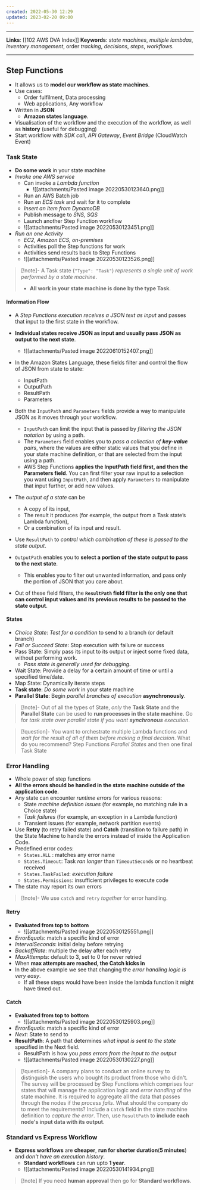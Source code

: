 ```yaml
---
created: 2022-05-30 12:29
updated: 2023-02-20 09:00
---
```

---
**Links**: [[102 AWS DVA Index]]
**Keywords**: *state machines*, *multiple lambdas*, *inventory management*, order *tracking*, *decisions*, *steps*, *workflows*.

---
## Step Functions
- It allows us to **model our workflow as state machines**.
- Use cases:
	- Order fulfilment, Data processing
	- Web applications, Any workflow 
- Written in **JSON**
	- **Amazon states language**.
- Visualisation of the workflow and the execution of the workflow, as well as **history** (useful for debugging)
- Start workflow with *SDK call*, *API Gateway*, *Event Bridge* (CloudWatch Event)

### Task State
- **Do some work** in your state machine
- *Invoke one AWS service*
	- Can invoke a *Lambda function*
		- ![[attachments/Pasted image 20220530123640.png]]
	- Run an AWS Batch job
	- Run an *ECS task* and wait for it to complete
	- *Insert an item from DynamoDB*
	- Publish message to *SNS, SQS*
	- Launch another Step Function workflow
	- ![[attachments/Pasted image 20220530123451.png]]
- *Run an one Activity*
	- *EC2, Amazon ECS, on-premises*
	- Activities poll the Step functions for work
	- Activities send results back to Step Functions
	- ![[attachments/Pasted image 20220530123526.png]]

> [!note]- A Task state (`"Type": "Task"`) *represents a single unit of work performed by a state machine*.
> - **All work in your state machine is done by the type Task**.

#### Information Flow
- A *Step Functions execution receives a JSON text as input* and passes that input to the first state in the workflow. 
- **Individual states receive JSON as input and usually pass JSON as output to the next state**. 
	- ![[attachments/Pasted image 20220610152407.png]]
- In the Amazon States Language, these fields filter and control the flow of JSON from state to state:
	- InputPath
	- OutputPath
	- ResultPath
	- Parameters

- Both the `InputPath` and `Parameters` fields provide a way to manipulate JSON as it moves through your workflow. 
	- `InputPath` can limit the input that is passed by *filtering the JSON notation* by using a path. 
	- The `Parameters` field enables you to *pass a collection of **key-value** pairs*, where the values are either static values that you define in your state machine definition, or that are selected from the input using a path.
	- AWS Step Functions **applies the InputPath field first, and then the Parameters field**. You can first filter your raw input to a selection you want using `InputPath`, and then apply `Parameters` to manipulate that input further, or add new values.
-  The *output of a state* can be 
	- A copy of its input, 
	- The result it produces (for example, the output from a Task state’s Lambda function), 
	- Or a combination of its input and result. 
- Use `ResultPath` to *control which combination of these is passed to the state output*.
- `OutputPath` enables you to **select a portion of the state output to pass to the next state**. 
	- This enables you to filter out unwanted information, and pass only the portion of JSON that you care about.
- Out of these field filters, the **`ResultPath` field filter is the only one that can control input values and its previous results to be passed to the state output**. 

#### States
- *Choice State*: *Test for a condition* to send to a branch (or default branch)
- *Fail or Succeed State*: Stop execution with failure or success
- Pass State: Simply pass its input to its output or inject some fixed data, without performing work.
	- *Pass state is generally used for debugging*.
- Wait State: Provide a delay for a certain amount of time or until a specified time/date.
- Map State: Dynamically iterate steps
- **Task state**: *Do some work* in your state machine
- **Parallel State**: Begin *parallel branches of execution* **asynchronously**.

> [!note]- Out of all the types of State, *only* the **Task State** and the **Parallel State** can be used to **run processes in the state machine**.
> Go for *task state over parallel state if you want **synchronous** execution*.

> [!question]- You want to orchestrate multiple Lambda functions and *wait for the result of all of them before making a final decision*. What do you recommend?
> Step Functions *Parallel States* and then one final Task State

### Error Handling
- Whole power of step functions
- **All the errors should be handled in the state machine outside of the application code**.
- Any state can encounter *runtime errors* for various reasons:
	- State *machine definition issues* (for example, no matching rule in a Choice state)
	- *Task failures* (for example, an exception in a Lambda function)
	- Transient issues (for example, network partition events)
- Use **Retry** (to retry failed state) and **Catch** (transition to failure path) in the State Machine to handle the errors instead of inside the Application Code.
- Predefined error codes:
	- `States.ALL` : matches any error name
	- `States.Timeout`: Task *ran longer* than `TimeoutSeconds` or no heartbeat received
	- `States.TaskFailed`: *execution failure*
	- `States.Permissions`: insufficient privileges to execute code
- The state may report its own errors

> [!note]- We use `catch` and `retry` *together* for error handling.

#### Retry 
- **Evaluated from top to bottom**
	- ![[attachments/Pasted image 20220530125551.png]]
- *ErrorEquals*: match a specific kind of error
- *IntervalSeconds*: initial delay before retrying
- *BackoffRate*: multiple the delay after each retry
- *MaxAttempts*: default to 3, set to 0 for never retried
- When **max attempts are reached, the Catch kicks in**
- In the above example we see that changing the *error handling logic is very easy*.
	- If all these steps would have been inside the lambda function it might have timed out.

#### Catch
- **Evaluated from top to bottom**
	- ![[attachments/Pasted image 20220530125903.png]]
- *ErrorEquals*: match a specific kind of error
- *Next*: State to send to
- **ResultPath**: A path that determines *what input is sent to the state* specified in the Next field.
	- ResultPath is how you *pass errors from the input to the output* 
	- ![[attachments/Pasted image 20220530130227.png]]

> [!question]- A company plans to conduct an online survey to distinguish the users who bought its product from those who didn't. The survey will be processed by Step Functions which comprises four states that will manage the application logic and *error handling* of the state machine. It is required to aggregate all the data that passes through the nodes if the *process fails*. What should the company do to meet the requirements?
> Include a `Catch` field in the state machine definition to *capture the error*. Then, use `ResultPath` to **include each node's input data with its output**.

### Standard vs Express Workflow
- **Express workflows** are **cheaper**, **run for shorter duration**(**5 minutes**) and *don't have an execution history*.
	- **Standard workflows** can run upto **1 year**.
	- ![[attachments/Pasted image 20220530141934.png]]

> [!note] If you need **human approval** then go for **Standard workflows**.
